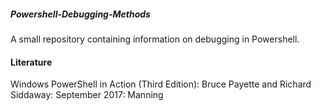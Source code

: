 ##### Powershell-Debugging-Methods
A small repository containing information on debugging in Powershell.

#### Literature
Windows PowerShell in Action (Third Edition): Bruce Payette and Richard Siddaway: September 2017: Manning
